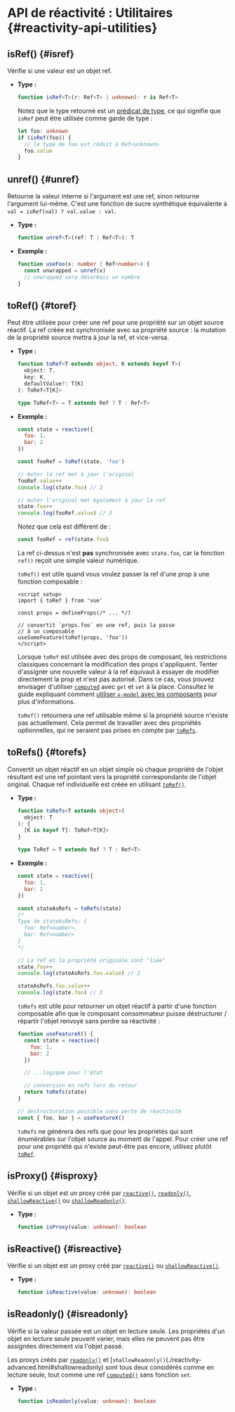 # API de réactivité : Utilitaires {#reactivity-api-utilities}

## isRef() {#isref}

Vérifie si une valeur est un objet ref.

- **Type :**

  ```ts
  function isRef<T>(r: Ref<T> | unknown): r is Ref<T>
  ```

  Notez que le type retourné est un [prédicat de type](https://www.typescriptlang.org/docs/handbook/2/narrowing.html#using-type-predicates), ce qui signifie que `isRef` peut être utilisée comme garde de type :

  ```ts
  let foo: unknown
  if (isRef(foo)) {
    // le type de foo est réduit à Ref<unknown>
    foo.value
  }
  ```

## unref() {#unref}

Retourne la valeur interne si l'argument est une ref, sinon retourne l'argument lui-même. C'est une fonction de sucre synthétique équivalente à `val = isRef(val) ? val.value : val`.

- **Type :**

  ```ts
  function unref<T>(ref: T | Ref<T>): T
  ```

- **Exemple :**

  ```ts
  function useFoo(x: number | Ref<number>) {
    const unwrapped = unref(x)
    // unwrapped sera désormais un nombre
  }
  ```

## toRef() {#toref}

Peut être utilisée pour créer une ref pour une propriété sur un objet source réactif. La ref créée est synchronisée avec sa propriété source : la mutation de la propriété source mettra à jour la ref, et vice-versa.

- **Type :**

  ```ts
  function toRef<T extends object, K extends keyof T>(
    object: T,
    key: K,
    defaultValue?: T[K]
  ): ToRef<T[K]>

  type ToRef<T> = T extends Ref ? T : Ref<T>
  ```

- **Exemple :**

  ```js
  const state = reactive({
    foo: 1,
    bar: 2
  })

  const fooRef = toRef(state, 'foo')

  // muter la ref met à jour l'original
  fooRef.value++
  console.log(state.foo) // 2

  // muter l'original met également à jour la ref
  state.foo++
  console.log(fooRef.value) // 3
  ```

  Notez que cela est différent de :

  ```js
  const fooRef = ref(state.foo)
  ```

  La ref ci-dessus n'est **pas** synchronisée avec `state.foo`, car la fonction `ref()` reçoit une simple valeur numérique.

  `toRef()` est utile quand vous voulez passer la ref d'une prop à une fonction composable :

  ```vue
  <script setup>
  import { toRef } from 'vue'

  const props = defineProps(/* ... */)

  // convertit `props.foo` en une ref, puis la passe
  // à un composable
  useSomeFeature(toRef(props, 'foo'))
  </script>
  ```

  Lorsque `toRef` est utilisée avec des props de composant, les restrictions classiques concernant la modification des props s'appliquent. Tenter d'assigner une nouvelle valeur à la ref équivaut à essayer de modifier directement la prop et n'est pas autorisé. Dans ce cas, vous pouvez envisager d'utiliser [`computed`](./reactivity-core.html#computed) avec `get` et `set` à la place. Consultez le guide expliquant comment [utiliser `v-model` avec les composants](/guide/components/v-model.html) pour plus d'informations.

  `toRef()` retournera une ref utilisable même si la propriété source n'existe pas actuellement. Cela permet de travailler avec des propriétés optionnelles, qui ne seraient pas prises en compte par [`toRefs`](#torefs).

## toRefs() {#torefs}

Convertit un objet réactif en un objet simple où chaque propriété de l'objet résultant est une ref pointant vers la propriété correspondante de l'objet original. Chaque ref individuelle est créée en utilisant [`toRef()`](#toref).

- **Type :**

  ```ts
  function toRefs<T extends object>(
    object: T
  ): {
    [K in keyof T]: ToRef<T[K]>
  }

  type ToRef = T extends Ref ? T : Ref<T>
  ```

- **Exemple :**

  ```js
  const state = reactive({
    foo: 1,
    bar: 2
  })

  const stateAsRefs = toRefs(state)
  /*
  Type de stateAsRefs: {
    foo: Ref<number>,
    bar: Ref<number>
  }
  */

  // La ref et la propriété originale sont "liée"
  state.foo++
  console.log(stateAsRefs.foo.value) // 2

  stateAsRefs.foo.value++
  console.log(state.foo) // 3
  ```

  `toRefs` est utile pour retourner un objet réactif à partir d'une fonction composable afin que le composant consommateur puisse déstructurer / répartir l'objet renvoyé sans perdre sa réactivité :

  ```js
  function useFeatureX() {
    const state = reactive({
      foo: 1,
      bar: 2
    })

    // ...logique pour l'état

    // conversion en refs lors du retour
    return toRefs(state)
  }

  // destructuration possible sans perte de réactivité
  const { foo, bar } = useFeatureX()
  ```

  `toRefs` ne générera des refs que pour les propriétés qui sont énumérables sur l'objet source au moment de l'appel. Pour créer une ref pour une propriété qui n'existe peut-être pas encore, utilisez plutôt [`toRef`](#toref).

## isProxy() {#isproxy}

Vérifie si un objet est un proxy créé par [`reactive()`](./reactivity-core.html#reactive), [`readonly()`](./reactivity-core.html#readonly), [`shallowReactive()`](./reactivity-advanced.html#shallowreactive) ou [`shallowReadonly()`](./reactivity-advanced.html#shallowreadonly).

- **Type :**

  ```ts
  function isProxy(value: unknown): boolean
  ```

## isReactive() {#isreactive}

Vérifie si un objet est un proxy créé par [`reactive()`](./reactivity-core.html#reactive) ou [`shallowReactive()`](./reactivity-advanced.html#shallowreactive).

- **Type :**

  ```ts
  function isReactive(value: unknown): boolean
  ```

## isReadonly() {#isreadonly}

Vérifie si la valeur passée est un objet en lecture seule. Les propriétés d'un objet en lecture seule peuvent varier, mais elles ne peuvent pas être assignées directement via l'objet passé.

Les proxys créés par [`readonly()`](./reactivity-core.html#readonly) et [`shallowReadonly()`(./reactivity-advanced.html#shallowreadonly) sont tous deux considérés comme en lecture seule, tout comme une ref [`computed()`](./reactivity-core.html#computed) sans fonction `set`.

- **Type :**

  ```ts
  function isReadonly(value: unknown): boolean
  ```

